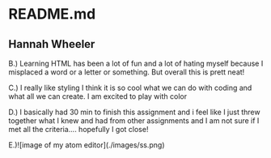 # README.md
## Hannah Wheeler

B.) Learning HTML has been a lot of fun and a lot of hating myself because I misplaced a word or a letter or something. But overall this is prett neat!

C.) I really like styling I think it is so cool what we can do with coding and what all we can create. I am excited to play with color

D.) I basically had 30 min to finish this assignment and i feel like I just threw together what I knew and had from other assignments and I am not sure if I met all the criteria.... hopefully I got close!

<p>E.)![image of my atom editor](./images/ss.png) </p>
